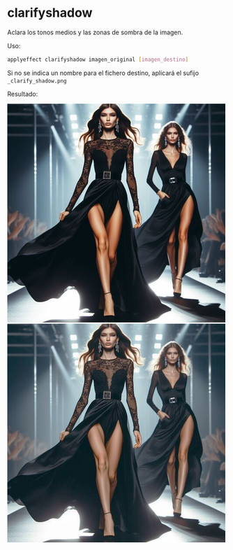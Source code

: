 # clarifyshadow

Aclara los tonos medios y las zonas de sombra de la imagen.

Uso:

``` sh
applyeffect clarifyshadow imagen_original [imagen_destino]
```

Si no se indica un nombre para el fichero destino, aplicará el sufijo `_clarify_shadow.png`

Resultado:

![imagen original](../../images/image.jpg)
![clarifyshadow](../../images/image_clarify_shadow.png)
